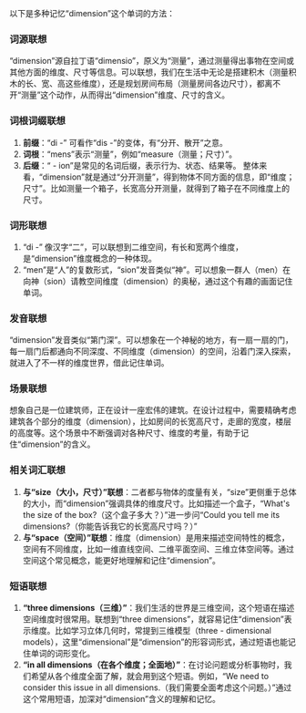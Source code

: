 以下是多种记忆“dimension”这个单词的方法：

### 词源联想
“dimension”源自拉丁语“dimensio”，原义为“测量”，通过测量得出事物在空间或其他方面的维度、尺寸等信息。可以联想，我们在生活中无论是搭建积木（测量积木的长、宽、高这些维度），还是规划房间布局（测量房间各边尺寸），都离不开“测量”这个动作，从而得出“dimension”维度、尺寸的含义。 

### 词根词缀联想 
1. **前缀**：“di -” 可看作“dis -”的变体，有“分开、散开”之意。
2. **词根**：“mens”表示“测量”，例如“measure（测量；尺寸）”。
3. **后缀**：“ - ion”是常见的名词后缀，表示行为、状态、结果等。 
整体来看，“dimension”就是通过“分开测量”，得到物体不同方面的信息，即“维度；尺寸”。比如测量一个箱子，长宽高分开测量，就得到了箱子在不同维度上的尺寸。 

### 词形联想 
1. “di -” 像汉字“二”，可以联想到二维空间，有长和宽两个维度，是“dimension”维度概念的一种体现。 
2. “men”是“人”的复数形式，“sion”发音类似“神”。可以想象一群人（men）在向神（sion）请教空间维度（dimension）的奥秘，通过这个有趣的画面记住单词。 

### 发音联想 
“dimension”发音类似“第门深”。可以想象在一个神秘的地方，有一扇一扇的门，每一扇门后都通向不同深度、不同维度（dimension）的空间，沿着门深入探索，就进入了不一样的维度世界，借此记住单词。 

### 场景联想 
想象自己是一位建筑师，正在设计一座宏伟的建筑。在设计过程中，需要精确考虑建筑各个部分的维度（dimension），比如房间的长宽高尺寸，走廊的宽度，楼层的高度等。这个场景中不断强调对各种尺寸、维度的考量，有助于记住“dimension”的含义。 

### 相关词汇联想 
1. **与“size（大小，尺寸）”联想**：二者都与物体的度量有关，“size”更侧重于总体的大小，而“dimension”强调具体的维度尺寸。比如描述一个盒子，“What's the size of the box?（这个盒子多大？）”进一步问“Could you tell me its dimensions?（你能告诉我它的长宽高尺寸吗？）” 
2. **与“space（空间）”联想**：维度（dimension）是用来描述空间特性的概念，空间有不同维度，比如一维直线空间、二维平面空间、三维立体空间等。通过空间这个常见概念，能更好地理解和记住“dimension”。 

### 短语联想 
1. **“three dimensions（三维）”**：我们生活的世界是三维空间，这个短语在描述空间维度时很常用。联想到“three dimensions”，就容易记住“dimension”表示维度。比如学习立体几何时，常提到三维模型（three - dimensional models），这里“dimensional”是“dimension”的形容词形式，通过短语也能记住单词的词形变化。 
2. **“in all dimensions（在各个维度；全面地）”**：在讨论问题或分析事物时，我们希望从各个维度全面了解，就会用到这个短语。例如，“We need to consider this issue in all dimensions.（我们需要全面考虑这个问题。）”通过这个常用短语，加深对“dimension”含义的理解和记忆。 